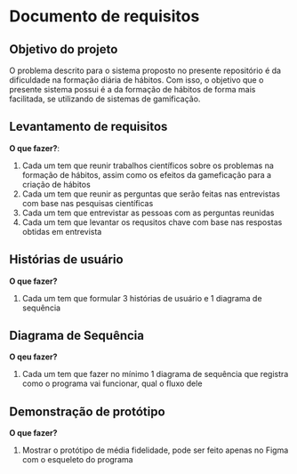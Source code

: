 # Documento de requisitos
## Objetivo do projeto
O problema descrito para o sistema proposto no presente repositório é da dificuldade na formação diária de hábitos. Com isso, o objetivo que o presente sistema possui é a da formação de hábitos de forma mais facilitada, se utilizando de sistemas de gamificação.

## Levantamento de requisitos 
**O que fazer?**: 
1. Cada um tem que reunir trabalhos científicos sobre os problemas na formação de hábitos, assim como os efeitos da gameficação para a criação de hábitos
2. Cada um tem que reunir as perguntas que serão feitas nas entrevistas com base nas pesquisas científicas 
3. Cada um tem que entrevistar as pessoas com as perguntas reunidas
4. Cada um tem que levantar os requsitos chave com base nas respostas obtidas em entrevista

## Histórias de usuário
**O que fazer?**
1. Cada um tem que formular 3 histórias de usuário e 1 diagrama de sequência 

## Diagrama de Sequência
**O qeu fazer?**
1. Cada um tem que fazer no mínimo 1 diagrama de sequência que registra como o programa vai funcionar, qual o fluxo dele

## Demonstração de protótipo
**O que fazer?**
1. Mostrar o protótipo de média fidelidade, pode ser feito apenas no Figma com o esqueleto do programa
